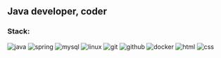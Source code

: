 <!--### Hi there 👋-->

<!--
**romanyukalexandr84/romanyukalexandr84** is a ✨ _special_ ✨ repository because its `README.md` (this file) appears on your GitHub profile.

Here are some ideas to get you started:

- 🔭 I’m currently working on ...
- 🌱 I’m currently learning ...
- 👯 I’m looking to collaborate on ...
- 🤔 I’m looking for help with ...
- 💬 Ask me about ...
- 📫 How to reach me: ...
- 😄 Pronouns: ...
- ⚡ Fun fact: ...
-->
## Java developer, coder

### Stack:

![java](https://img.shields.io/badge/java-red.svg?&style=for-the-badge&logo=java&logoColor=white)
![spring](https://img.shields.io/badge/spring-blue.svg?&style=for-the-badge&logo=spring&logoColor=white)
![mysql](https://img.shields.io/badge/mysql-black.svg?&style=for-the-badge&logo=mysql&logoColor=white)
![linux](https://img.shields.io/badge/linux-orange.svg?&style=for-the-badge&logo=linux&logoColor=white)
![git](https://img.shields.io/badge/git%20-purple.svg?&style=for-the-badge&logo=git&logoColor=white) 
![github](https://img.shields.io/badge/github%20-grey.svg?&style=for-the-badge&logo=github&logoColor=white) 
![docker](https://img.shields.io/badge/docker-blue.svg?&style=for-the-badge&logo=docker&logoColor=white)
![html](https://img.shields.io/badge/html%20-brown.svg?&style=for-the-badge&logo=html5&logoColor=white)
![css](https://img.shields.io/badge/css%20-green.svg?&style=for-the-badge&logo=css3&logoColor=white) 
